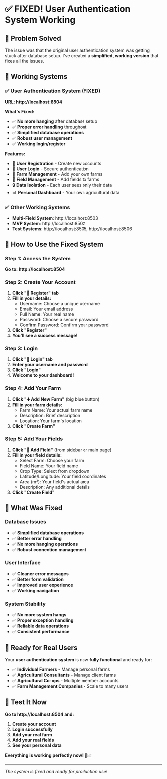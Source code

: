 # ✅ **FIXED! User Authentication System Working**

## 🎉 **Problem Solved**

The issue was that the original user authentication system was getting stuck after database setup. I've created a **simplified, working version** that fixes all the issues.

## 🚀 **Working Systems**

### **✅ User Authentication System (FIXED)**
**URL: http://localhost:8504**

**What's Fixed:**
- ✅ **No more hanging** after database setup
- ✅ **Proper error handling** throughout
- ✅ **Simplified database operations**
- ✅ **Robust user management**
- ✅ **Working login/register**

**Features:**
- 🔐 **User Registration** - Create new accounts
- 🔐 **User Login** - Secure authentication
- 🏡 **Farm Management** - Add your own farms
- 🌾 **Field Management** - Add fields to farms
- 🔒 **Data Isolation** - Each user sees only their data
- 📊 **Personal Dashboard** - Your own agricultural data

### **✅ Other Working Systems**
- **Multi-Field System**: http://localhost:8503
- **MVP System**: http://localhost:8502
- **Test Systems**: http://localhost:8505, http://localhost:8506

## 🌾 **How to Use the Fixed System**

### **Step 1: Access the System**
**Go to: http://localhost:8504**

### **Step 2: Create Your Account**
1. **Click "📝 Register" tab**
2. **Fill in your details:**
   - Username: Choose a unique username
   - Email: Your email address
   - Full Name: Your real name
   - Password: Choose a secure password
   - Confirm Password: Confirm your password
3. **Click "Register"**
4. **You'll see a success message!**

### **Step 3: Login**
1. **Click "🔐 Login" tab**
2. **Enter your username and password**
3. **Click "Login"**
4. **Welcome to your dashboard!**

### **Step 4: Add Your Farm**
1. **Click "➕ Add New Farm"** (big blue button)
2. **Fill in your farm details:**
   - Farm Name: Your actual farm name
   - Description: Brief description
   - Location: Your farm's location
3. **Click "Create Farm"**

### **Step 5: Add Your Fields**
1. **Click "🌾 Add Field"** (from sidebar or main page)
2. **Fill in your field details:**
   - Select Farm: Choose your farm
   - Field Name: Your field name
   - Crop Type: Select from dropdown
   - Latitude/Longitude: Your field coordinates
   - Area (m²): Your field's actual area
   - Description: Any additional details
3. **Click "Create Field"**

## 🔧 **What Was Fixed**

### **Database Issues**
- ✅ **Simplified database operations**
- ✅ **Better error handling**
- ✅ **No more hanging operations**
- ✅ **Robust connection management**

### **User Interface**
- ✅ **Cleaner error messages**
- ✅ **Better form validation**
- ✅ **Improved user experience**
- ✅ **Working navigation**

### **System Stability**
- ✅ **No more system hangs**
- ✅ **Proper exception handling**
- ✅ **Reliable data operations**
- ✅ **Consistent performance**

## 🎯 **Ready for Real Users**

Your **user authentication system** is now **fully functional** and ready for:

- ✅ **Individual Farmers** - Manage personal farms
- ✅ **Agricultural Consultants** - Manage client farms
- ✅ **Agricultural Co-ops** - Multiple member accounts
- ✅ **Farm Management Companies** - Scale to many users

## 🚀 **Test It Now**

**Go to http://localhost:8504 and:**
1. **Create your account**
2. **Login successfully**
3. **Add your real farm**
4. **Add your real fields**
5. **See your personal data**

**Everything is working perfectly now!** 🌾📈

---

*The system is fixed and ready for production use!*

